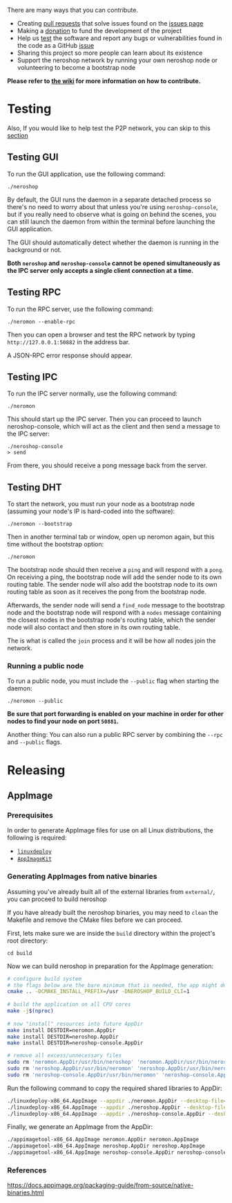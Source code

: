 There are many ways that you can contribute.

- Creating [pull requests](https://github.com/larteyoh/testshop/pulls) that solve issues found on the [issues page](https://github.com/larteyoh/testshop/issues)
- Making a [donation](https://github.com/larteyoh/testshop#donations) to fund the development of the project
- Help us [test](#testing) the software and report any bugs or vulnerabilities found in the code as a GitHub [issue](https://github.com/larteyoh/testshop/issues)
- Sharing this project so more people can learn about its existence
- Support the neroshop network by running your own neroshop node or volunteering to become a bootstrap node

**Please refer to [the wiki](https://github.com/larteyoh/testshop/wiki/FAQ#how-can-i-contribute-to-neroshop-if-i-dont-know-c-or-c) for more information on how to contribute.**



# Testing
Also, If you would like to help test the P2P network, you can skip to this [section](#testing-dht)

## Testing GUI
To run the GUI application, use the following command:
```
./neroshop
```
By default, the GUI runs the daemon in a separate detached process so there's no need to worry about that unless you're using `neroshop-console`, but if you really need to observe what is going on behind the scenes, you can still launch the daemon from within the terminal before launching the GUI application.

The GUI should automatically detect whether the daemon is running in the background or not.

**Both `neroshop` and `neroshop-console` cannot be opened simultaneously as the IPC server only accepts a single client connection at a time.**



## Testing RPC

To run the RPC server, use the following command:
```
./neromon --enable-rpc
```

Then you can open a browser and test the RPC network by typing `http://127.0.0.1:50882` in the address bar.

A JSON-RPC error response should appear.



## Testing IPC

To run the IPC server normally, use the following command:
```
./neromon
```
This should start up the IPC server. Then you can proceed to launch neroshop-console, which will act as the client and then send a message to the IPC server:
```
./neroshop-console
> send
```

From there, you should receive a pong message back from the server.



## Testing DHT

To start the network, you must run your node as a bootstrap node (assuming your node's IP is hard-coded into the software):
```
./neromon --bootstrap
```
Then in another terminal tab or window, open up neromon again, but this time without the bootstrap option:
```
./neromon
```

The bootstrap node should then receive a `ping` and will respond with a `pong`. On receiving a ping, the bootstrap node will add the sender node to its own routing table. The sender node will also add the bootstrap node to its own routing table as soon as it receives the pong from the bootstrap node.

Afterwards, the sender node will send a `find_node` message to the bootstrap node and the bootstrap node will respond with a `nodes` message containing the closest nodes in the bootstrap node's routing table, which the sender node will also contact and then store in its own routing table.

The is what is called the `join` process and it will be how all nodes join the network.


### Running a public node
To run a public node, you must include the `--public` flag when starting the daemon:
```
./neromon --public
```

**Be sure that port forwarding is enabled on your machine in order for other nodes to find your node on port `50881`.**

Another thing: You can also run a public RPC server by combining the `--rpc` and `--public` flags.



# Releasing
## AppImage
### Prerequisites
In order to generate AppImage files for use on all Linux distributions, the following is required:
- [`linuxdeploy`](https://github.com/linuxdeploy/linuxdeploy/releases)
- [`AppImageKit`](https://github.com/AppImage/AppImageKit/releases)


### Generating AppImages from native binaries
Assuming you've already built all of the external libraries from `external/`, you can proceed to build neroshop

If you have already built the neroshop binaries, you may need to `clean` the Makefile and remove the CMake files before we can proceed.

First, lets make sure we are inside the `build` directory within the project's root directory:
```
cd build
```

Now we can build neroshop in preparation for the AppImage generation:
```sh
# configure build system
# the flags below are the bare minimum that is needed, the app might define additional variables that might have to be set
cmake .. -DCMAKE_INSTALL_PREFIX=/usr -DNEROSHOP_BUILD_CLI=1
 
# build the application on all CPU cores
make -j$(nproc)
 
# now "install" resources into future AppDir
make install DESTDIR=neromon.AppDir
make install DESTDIR=neroshop.AppDir
make install DESTDIR=neroshop-console.AppDir

# remove all excess/unnecessary files
sudo rm 'neromon.AppDir/usr/bin/neroshop' 'neromon.AppDir/usr/bin/neroshop-console' 'neromon.AppDir/usr/share/applications/neroshop.desktop' 'neromon.AppDir/usr/share/applications/neroshop-console.desktop'
sudo rm 'neroshop.AppDir/usr/bin/neromon' 'neroshop.AppDir/usr/bin/neroshop-console' 'neroshop.AppDir/usr/share/applications/neromon.desktop' 'neroshop.AppDir/usr/share/applications/neroshop-console.desktop'
sudo rm 'neroshop-console.AppDir/usr/bin/neromon' 'neroshop-console.AppDir/usr/bin/neroshop' 'neroshop-console.AppDir/usr/share/applications/neromon.desktop' 'neroshop-console.AppDir/usr/share/applications/neroshop.desktop'
```

Run the following command to copy the required shared libraries to AppDir:
```sh
./linuxdeploy-x86_64.AppImage --appdir ./neromon.AppDir --desktop-file=../assets/neromon.desktop
./linuxdeploy-x86_64.AppImage --appdir ./neroshop.AppDir --desktop-file=../assets/neroshop.desktop
./linuxdeploy-x86_64.AppImage --appdir ./neroshop-console.AppDir --desktop-file=../assets/neroshop-console.desktop
```

Finally, we generate an AppImage from the AppDir:
```sh
./appimagetool-x86_64.AppImage neromon.AppDir neromon.AppImage
./appimagetool-x86_64.AppImage neroshop.AppDir neroshop.AppImage
./appimagetool-x86_64.AppImage neroshop-console.AppDir neroshop-console.AppImage
```

### References
https://docs.appimage.org/packaging-guide/from-source/native-binaries.html



